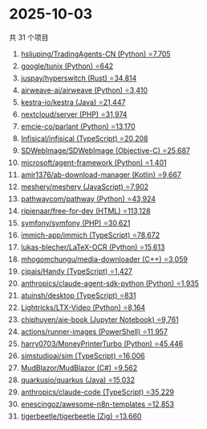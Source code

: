 # 2025-10-03

共 31 个项目

<!-- BEGIN GITHUB -->
<!-- 最后更新时间 2025-10-03 19:07:25 +0800 -->
1. [hsliuping/TradingAgents-CN (Python) ⭐7,705](https://github.com/hsliuping/TradingAgents-CN)
1. [google/tunix (Python) ⭐642](https://github.com/google/tunix)
1. [juspay/hyperswitch (Rust) ⭐34,814](https://github.com/juspay/hyperswitch)
1. [airweave-ai/airweave (Python) ⭐3,410](https://github.com/airweave-ai/airweave)
1. [kestra-io/kestra (Java) ⭐21,447](https://github.com/kestra-io/kestra)
1. [nextcloud/server (PHP) ⭐31,974](https://github.com/nextcloud/server)
1. [emcie-co/parlant (Python) ⭐13,170](https://github.com/emcie-co/parlant)
1. [Infisical/infisical (TypeScript) ⭐20,208](https://github.com/Infisical/infisical)
1. [SDWebImage/SDWebImage (Objective-C) ⭐25,687](https://github.com/SDWebImage/SDWebImage)
1. [microsoft/agent-framework (Python) ⭐1,401](https://github.com/microsoft/agent-framework)
1. [amir1376/ab-download-manager (Kotlin) ⭐9,667](https://github.com/amir1376/ab-download-manager)
1. [meshery/meshery (JavaScript) ⭐7,902](https://github.com/meshery/meshery)
1. [pathwaycom/pathway (Python) ⭐43,924](https://github.com/pathwaycom/pathway)
1. [ripienaar/free-for-dev (HTML) ⭐113,128](https://github.com/ripienaar/free-for-dev)
1. [symfony/symfony (PHP) ⭐30,621](https://github.com/symfony/symfony)
1. [immich-app/immich (TypeScript) ⭐78,672](https://github.com/immich-app/immich)
1. [lukas-blecher/LaTeX-OCR (Python) ⭐15,613](https://github.com/lukas-blecher/LaTeX-OCR)
1. [mhogomchungu/media-downloader (C++) ⭐3,059](https://github.com/mhogomchungu/media-downloader)
1. [cjpais/Handy (TypeScript) ⭐1,427](https://github.com/cjpais/Handy)
1. [anthropics/claude-agent-sdk-python (Python) ⭐1,935](https://github.com/anthropics/claude-agent-sdk-python)
1. [atuinsh/desktop (TypeScript) ⭐831](https://github.com/atuinsh/desktop)
1. [Lightricks/LTX-Video (Python) ⭐8,164](https://github.com/Lightricks/LTX-Video)
1. [chiphuyen/aie-book (Jupyter Notebook) ⭐9,761](https://github.com/chiphuyen/aie-book)
1. [actions/runner-images (PowerShell) ⭐11,957](https://github.com/actions/runner-images)
1. [harry0703/MoneyPrinterTurbo (Python) ⭐45,446](https://github.com/harry0703/MoneyPrinterTurbo)
1. [simstudioai/sim (TypeScript) ⭐16,006](https://github.com/simstudioai/sim)
1. [MudBlazor/MudBlazor (C#) ⭐9,562](https://github.com/MudBlazor/MudBlazor)
1. [quarkusio/quarkus (Java) ⭐15,032](https://github.com/quarkusio/quarkus)
1. [anthropics/claude-code (TypeScript) ⭐35,229](https://github.com/anthropics/claude-code)
1. [enescingoz/awesome-n8n-templates ⭐12,853](https://github.com/enescingoz/awesome-n8n-templates)
1. [tigerbeetle/tigerbeetle (Zig) ⭐13,660](https://github.com/tigerbeetle/tigerbeetle)
<!-- END GITHUB -->